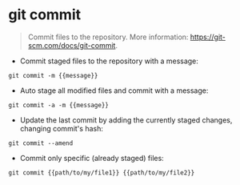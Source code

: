 # git commit

> Commit files to the repository.
> More information: <https://git-scm.com/docs/git-commit>.

- Commit staged files to the repository with a message:

`git commit -m {{message}}`

- Auto stage all modified files and commit with a message:

`git commit -a -m {{message}}`

- Update the last commit by adding the currently staged changes, changing commit's hash:

`git commit --amend`

- Commit only specific (already staged) files:

`git commit {{path/to/my/file1}} {{path/to/my/file2}}`
